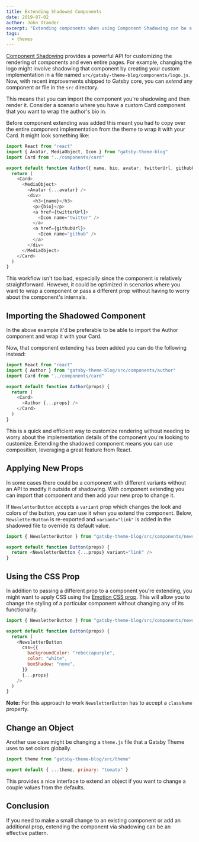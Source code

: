 ```yaml
---
title: Extending Shadowed Components
date: 2019-07-02
author: John Otander
excerpt: "Extending components when using Component Shadowing can be a powerful pattern for making small changes."
tags:
  - themes
---
```


[Component Shadowing](/blog/2019-04-29-component-shadowing/)
provides a powerful API for customizing the rendering of components
and even entire pages. For example, changing the logo might involve
shadowing that component by creating your custom implementation
in a file named `src/gatsby-theme-blog/components/logo.js`. Now,
with recent improvements shipped to Gatsby core, you can _extend_
any component or file in the `src` directory.

This means that you can import the component you're shadowing and
then render it. Consider a scenario where you have a custom Card
component that you want to wrap the author's bio in.

Before component extending was added this meant you had to copy over
the entire component implementation from the theme to wrap it with
your Card. It might look something like:

```jsx:title=src/gatsby-theme-blog/components/author.js
import React from "react"
import { Avatar, MediaObject, Icon } from "gatsby-theme-blog"
import Card from "../components/card"

export default function Author({ name, bio, avatar, twitterUrl, githubUrl }) {
  return (
    <Card>
      <MediaObject>
        <Avatar {...avatar} />
        <div>
          <h3>{name}</h3>
          <p>{bio}</p>
          <a href={twitterUrl}>
            <Icon name="twitter" />
          </a>
          <a href={githubUrl}>
            <Icon name="github" />
          </a>
        </div>
      </MediaObject>
    </Card>
  )
}
```

This workflow isn't too bad, especially since the component is relatively
straightforward. However, it could be optimized in scenarios where
you want to wrap a component or pass a different prop without having
to worry about the component's internals.

## Importing the Shadowed Component

In the above example it'd be preferable to be able to import the
Author component and wrap it with your Card.

Now, that component extending has been added you can do the
following instead:

```jsx:title=src/gatsby-theme-blog/components/author.js
import React from "react"
import { Author } from "gatsby-theme-blog/src/components/author"
import Card from "../components/card"

export default function Author(props) {
  return (
    <Card>
      <Author {...props} />
    </Card>
  )
}
```

This is a quick and efficient way to customize rendering
without needing to worry about the implementation details of
the component you're looking to customize. Extending the shadowed
component means you can use composition, leveraging a great feature
from React.

## Applying New Props

In some cases there could be a component with different variants
without an API to modify it outside of shadowing. With component
extending you can import that component and then add your new
prop to change it.

If `NewsletterButton` accepts a `variant` prop which changes the
look and colors of the button, you can use it when you extend
the component. Below, `NewsletterButton` is re-exported and
`variant="link"` is added in the shadowed file to override its
default value.

```jsx:title=src/gatsby-theme-blog/components/newsletter/button.js
import { NewsletterButton } from "gatsby-theme-blog/src/components/newsletter"

export default function Button(props) {
  return <NewsletterButton {...props} variant="link" />
}
```

## Using the CSS Prop

In addition to passing a different prop to a component you're extending,
you might want to apply CSS using the [Emotion CSS prop](/docs/emotion).
This will allow you to change the styling of a particular component without
changing any of its functionality.

```jsx:title=src/gatsby-theme-blog/components/newsletter/button.js
import { NewsletterButton } from "gatsby-theme-blog/src/components/newsletter"

export default function Button(props) {
  return (
    <NewsletterButton
      css={{
        backgroundColor: "rebeccapurple",
        color: "white",
        boxShadow: "none",
      }}
      {...props}
    />
  )
}
```

**Note:** For this approach to work `NewsletterButton` has to accept a
`className` property.

## Change an Object

Another use case might be changing a `theme.js` file that a Gatsby
Theme uses to set colors globally.

```js:title=src/gatsby-theme-blog/theme.js
import theme from "gatsby-theme-blog/src/theme"

export default { ...theme, primary: "tomato" }
```

This provides a nice interface to extend an object if you want to
change a couple values from the defaults.

## Conclusion

If you need to make a small change to an existing component or
add an additional prop, extending the component via shadowing can
be an effective pattern.
